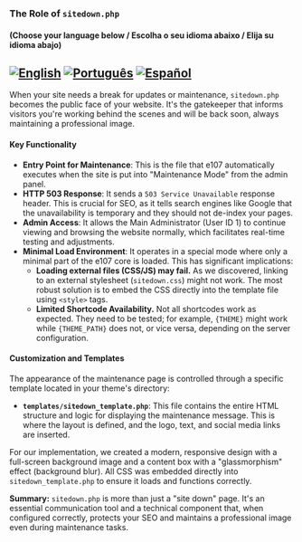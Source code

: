 ### The Role of `sitedown.php`

#### (Choose your language below / Escolha o seu idioma abaixo / Elija su idioma abajo)
[![English](https://img.shields.io/badge/Language-English-blue)](README.md)
[![Português](https://img.shields.io/badge/Language-Português-green)](README.pt-PT.md)
[![Español](https://img.shields.io/badge/Language-Español-red)](README.es-ES.md)
---

When your site needs a break for updates or maintenance, `sitedown.php` becomes the public face of your website. It's the gatekeeper that informs visitors you're working behind the scenes and will be back soon, always maintaining a professional image.

#### Key Functionality

-   **Entry Point for Maintenance**: This is the file that e107 automatically executes when the site is put into "Maintenance Mode" from the admin panel.
-   **HTTP 503 Response**: It sends a `503 Service Unavailable` response header. This is crucial for SEO, as it tells search engines like Google that the unavailability is temporary and they should not de-index your pages.
-   **Admin Access**: It allows the Main Administrator (User ID 1) to continue viewing and browsing the website normally, which facilitates real-time testing and adjustments.
-   **Minimal Load Environment**: It operates in a special mode where only a minimal part of the e107 core is loaded. This has significant implications:
    -   **Loading external files (CSS/JS) may fail.** As we discovered, linking to an external stylesheet (`sitedown.css`) might not work. The most robust solution is to embed the CSS directly into the template file using `<style>` tags.
    -   **Limited Shortcode Availability.** Not all shortcodes work as expected. They need to be tested; for example, `{THEME}` might work while `{THEME_PATH}` does not, or vice versa, depending on the server configuration.

#### Customization and Templates

The appearance of the maintenance page is controlled through a specific template located in your theme's directory:

-   **`templates/sitedown_template.php`**: This file contains the entire HTML structure and logic for displaying the maintenance message. This is where the layout is defined, and the logo, text, and social media links are inserted.

For our implementation, we created a modern, responsive design with a full-screen background image and a content box with a "glassmorphism" effect (background blur). All CSS was embedded directly into `sitedown_template.php` to ensure it loads and functions correctly.

**Summary:** `sitedown.php` is more than just a "site down" page. It's an essential communication tool and a technical component that, when configured correctly, protects your SEO and maintains a professional image even during maintenance tasks.
